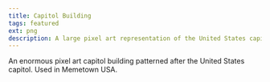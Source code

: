 ```yaml
---
title: Capitol Building
tags: featured
ext: png
description: A large pixel art representation of the United States capitol building.
---
```

An enormous pixel art capitol building patterned after the United States capitol. Used in Memetown USA.